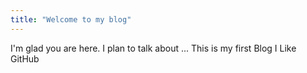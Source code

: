 ```yaml
---
title: "Welcome to my blog"
---
```


I'm glad you are here. I plan to talk about ...
This is my first Blog
I Like GitHub
